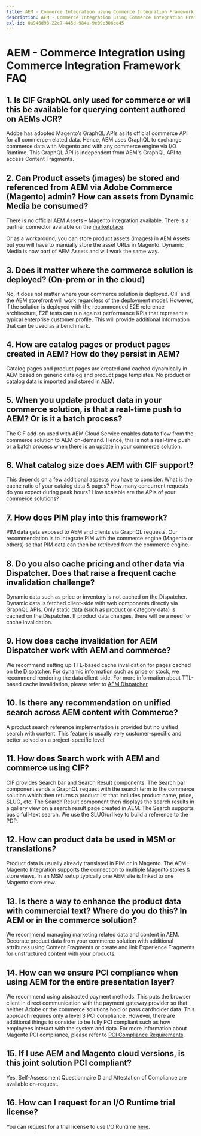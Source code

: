 ```yaml
---
title: AEM - Commerce Integration using Commerce Integration Framework FAQ
description: AEM - Commerce Integration using Commerce Integration Framework FAQ
exl-id: 0a946d98-22c7-445d-984a-9e09c306ce45
---
```

# AEM - Commerce Integration using Commerce Integration Framework FAQ

## 1. Is CIF GraphQL only used for commerce or will this be available for querying content authored on AEMs JCR?

Adobe has adopted Magento’s GraphQL APIs as its official commerce API for all commerce-related data. Hence, AEM uses GraphQL to exchange commerce data with Magento and with any commerce engine via I/O Runtime. This GraphQL API is independent from AEM's GraphQL API to access Content Fragments.

## 2. Can Product assets (images) be stored and referenced from AEM via Adobe Commerce (Magento) admin? How can assets from Dynamic Media be consumed?

There is no official AEM Assets – Magento integration available. There is a partner connector available on the [marketplace](https://marketplace.magento.com/bounteous-dam.html).

Or as a workaround, you can store product assets (images) in AEM Assets but you will have to manually store the asset URLs in Magento. Dynamic Media is now part of AEM Assets and will work the same way.

## 3. Does it matter where the commerce solution is deployed? (On-prem or in the cloud)

No, it does not matter where your commerce solution is deployed. CIF and the AEM storefront will work regardless of the deployment model. However, if the solution is deployed with the recommended E2E reference architecture, E2E tests can run against performance KPIs that represent a typical enterprise customer profile. This will provide additional information that can be used as a benchmark.

## 4. How are catalog pages or product pages created in AEM? How do they persist in AEM?

Catalog pages and product pages are created and cached dynamically in AEM based on generic catalog and product page templates. No product or catalog data is imported and stored in AEM.

## 5. When you update product data in your commerce solution, is that a real-time push to AEM? Or is it a batch process?

The CIF add-on used with AEM Cloud Service enables data to flow from the commerce solution to AEM on-demand. Hence, this is not a real-time push or a batch process when there is an update in your commerce solution.

## 6. What catalog size does AEM with CIF support?

This depends on a few additional aspects you have to consider. What is the cache ratio of your catalog data & pages? How many concurrent requests do you expect during peak hours? How scalable are the APIs of your commerce solutions?

## 7. How does PIM play into this framework?

PIM data gets exposed to AEM and clients via GraphQL requests. Our recommendation is to integrate PIM with the commerce engine (Magento or others) so that PIM data can then be retrieved from the commerce engine.

## 8. Do you also cache pricing and other data via Dispatcher. Does that raise a frequent cache invalidation challenge?

Dynamic data such as price or inventory is not cached on the Dispatcher. Dynamic data is fetched client-side with web components directly via GraphQL APIs. Only static data (such as product or category data) is cached on the Dispatcher. If product data changes, there will be a need for cache invalidation.

## 9. How does cache invalidation for AEM Dispatcher work with AEM and commerce?

We recommend setting up TTL-based cache invalidation for pages cached on the Dispatcher. For dynamic information such as price or stock, we recommend rendering the data client-side. For more information about TTL-based cache invalidation, please refer to [AEM Dispatcher](https://helpx.adobe.com/experience-manager/kb/optimizing-the-dispatcher-cache.html)

## 10. Is there any recommendation on unified search across AEM content with Commerce?

A product search reference implementation is provided but no unified search with content. This feature is usually very customer-specific and better solved on a project-specific level.

## 11. How does Search work with AEM and commerce using CIF?

CIF provides Search bar and Search Result components. The Search bar component sends a GraphQL request with the search term to the commerce solution which then returns a product list that includes product name, price, SLUG, etc. The Search Result component then displays the search results in a gallery view on a search result page created in AEM. The Search supports basic full-text search. We use the SLUG/url key to build a reference to the PDP.

## 12. How can product data be used in MSM or translations?

Product data is usually already translated in PIM or in Magento. The AEM – Magento Integration supports the connection to multiple Magento stores & store views. In an MSM setup typically one AEM site is linked to one Magento store view.

## 13. Is there a way to enhance the product data with commercial text? Where do you do this? In AEM or in the commerce solution?

We recommend managing marketing related data and content in AEM. Decorate product data from your commerce solution with additional attributes using Content Fragments or create and link Experience Fragments for unstructured content with your products.

## 14. How can we ensure PCI compliance when using AEM for the entire presentation layer?

We recommend using abstracted payment methods. This puts the browser client in direct communication with the payment gateway provider so that neither Adobe or the commerce solutions hold or pass cardholder data. This approach requires only a level 3 PCI compliance. However, there are additional things to consider to be fully PCI compliant such as how employees interact with the system and data. For more information about Magento PCI compliance, please refer to [PCI Compliance Requirements](https://magento.com/pci-compliance).

## 15. If I use AEM and Magento cloud versions, is this joint solution PCI compliant?

Yes, Self-Assessment Questionnaire D and Attestation of Compliance are available on-request.

## 16. How can I request for an I/O Runtime trial license?

You can request for a trial license to use I/O Runtime [here](https://adobeio.typeform.com/to/obqgRm).
